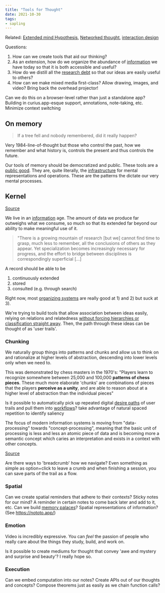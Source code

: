 ```yaml
---
title: "Tools for Thought"
date: 2021-10-30
tags:
- sapling
---
```


Related: [Extended mind Hypothesis](thoughts/Extended%20mind%20Hypothesis.md), [Networked thought](posts/networked-thought.md), [interaction design](thoughts/interaction%20design.md)

Questions:
1. How can we create tools that aid our thinking?
2. As an extension, how do we organize the abundance of [information](thoughts/information.md) we have today so that it is both accessible and useful?
3. How do we distill all the [research debt](thoughts/research%20debt.md) so that our ideas are easily useful to others?
4. How can we make mixed media first-class? Allow drawing, images, and video? Bring back the overhead projector!

Can we do this on a browser-level rather than just a standalone app? Building in curius.app-esque support, annotations, note-taking, etc. Minimize context switching

## On memory
> If a tree fell and nobody remembered, did it really happen?

Very 1984-line-of-thought but those who control the past, how we remember and what history is, controls the present and thus controls the future.

Our tools of memory should be democratized and public. These tools are a [public good](thoughts/public%20goods.md). They are, quite literally, the [infrastructure](thoughts/infrastructure.md) for mental representations and operations. These are the patterns the dictate our very mental processes.

## Kernel
[Source](https://kernel.community/en/learn/module-3/remember)

We live in an [information](thoughts/information.md) age. The amount of data we produce far outweighs what we consume, so much so that its extended far beyond our ability to make meaningful use of it. 

> "There is a growing mountain of research [but we] cannot find time to grasp, much less to remember, all the conclusions of others as they appear. Yet specialization becomes increasingly necessary for progress, and the effort to bridge between disciplines is correspondingly superficial [...]

A record should be able to be
1. continuously extended
2. stored
3. consulted (e.g. through search)

Right now, most [organizing systems](thoughts/organizing%20system.md) are really good at 1) and 2) but suck at 3).

We're trying to build tools that allow association between ideas easily, relying on relations and relatedness [without forcing hierarchies or classification straight away](thoughts/A%20City%20is%20not%20a%20Tree.md). Then, the path through these ideas can be thought of as 'user trails'. 

### Chunking
We naturally group things into patterns and chunks and allow us to think on and rationalize at higher levels of abstraction, descending into lower levels only when we need to.

This was demonstrated by chess masters in the 1970's: "Players learn to recognize somewhere between 25,000 and 100,000 **patterns of chess pieces**. These much more elaborate 'chunks' are combinations of pieces that the players **perceive as a unity**, and are able to reason about at a higher level of abstraction than the individual pieces"

Is it possible to automatically pick up repeated digital [desire paths](thoughts/desire%20paths.md) of user trails and pull them into [workflows](thoughts/workflows.md)? take advantage of natural spaced repetition to identify saliency

The focus of modern information systems is moving from "data-processing" towards "concept-processing", meaning that the basic unit of processing is less and less an atomic piece of data and is becoming more a semantic concept which caries an interpretation and exists in a context with other concepts.

[Source](https://www.researchgate.net/publication/220363565_Automated_knowledge_discovery_in_advanced_knowledge_management)

Are there ways to 'breadcrumb' how we navigate? Even something as simple as option+click to leave a crumb and when finishing a session, you can save parts of the trail as a flow.

### Spatial
Can we create spatial reminders that adhere to their contexts? Sticky notes for our mind? A reminder in certain notes to come back later and add to it, etc. Can we build [memory palaces](thoughts/memory%20palace.md)? Spatial representations of information? (See https://nototo.app/)

### Emotion
Video is incredibly expressive. You can *feel* the passion of people who really care about the things they study, build, and work on.

Is it possible to create mediums for thought that convey 'awe and mystery and surprise and beauty'? I really hope so.

### Execution
Can we embed computation into our notes? Create APIs out of our thoughts and concepts? Compose theorems just as easily as we chain function calls?

